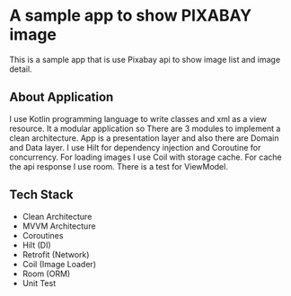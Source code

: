 # A sample app to show PIXABAY image

This is a sample app that is use Pixabay api to show image list and image detail.

## About Application

I use Kotlin programming language to write classes and xml as a view resource.
It a modular application so There are 3 modules to implement a clean architecture. App is a presentation layer and also there are Domain and Data layer.
I use Hilt for dependency injection and Coroutine for concurrency.
For loading images I use Coil with storage cache.
For cache the api response I use room.
There is a test for ViewModel.


## Tech Stack

* Clean Architecture
* MVVM Architecture
* Coroutines
* Hilt (DI)
* Retrofit (Network)
* Coil (Image Loader)
* Room (ORM)
* Unit Test